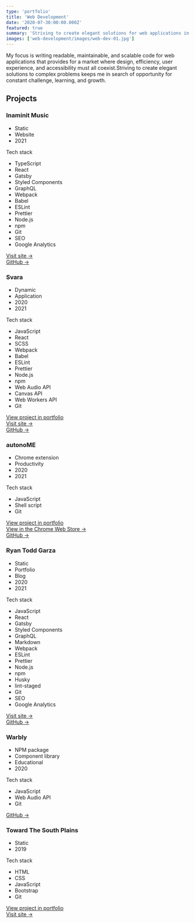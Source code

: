```yaml
---
type: 'portfolio'
title: 'Web Development'
date: '2020-07-30:00:00.000Z'
featured: true
summary: 'Striving to create elegant solutions for web applications in which design, performance, user experience, and accessibility all coexist.'
images: ['web-development/images/web-dev-01.jpg']
---
```


My focus is writing readable, maintainable, and scalable code for web applications that provides for a market where design, efficiency, user experience, and accessibility must all coexist.Striving to create elegant solutions to complex problems keeps me in search of opportunity for constant challenge, learning, and growth.

## Projects

<!-- Inaminit Music -->
<article class="tech-card">

### Inaminit Music

- Static
- Website
- 2021

Tech stack

- TypeScript
- React
- Gatsby
- Styled Components
- GraphQL
- Webpack
- Babel
- ESLint
- Prettier
- Node.js
- npm
- Git
- SEO
- Google Analytics

[Visit site →](https://inaminitmusic.com)<br>
[GitHub →](https://github.com/ryantoddgarza/inaminit-music)

</article>

<!-- Svara -->
<article class="tech-card">

### Svara

- Dynamic
- Application
- 2020
- 2021

Tech stack

- JavaScript
- React
- SCSS
- Webpack
- Babel
- ESLint
- Prettier
- Node.js
- npm
- Web Audio API
- Canvas API
- Web Workers API
- Git

[View project in portfolio](/svara)<br>
[Visit site →](https://svara.dev)<br>
[GitHub →](https://github.com/ryantoddgarza/svara)

</article>

<!-- autonoME -->
<article class="tech-card">

### autonoME

- Chrome extension
- Productivity
- 2020
- 2021

Tech stack

- JavaScript
- Shell script
- Git

[View project in portfolio](/autonome)<br>
[View in the Chrome Web Store →](https://chrome.google.com/webstore/detail/autonome/ejffjoifollhhakdacnepnkoidpjkhdg)<br>
[GitHub →](https://github.com/ryantoddgarza/autonoME)

</article>

<!-- Ryan Todd Garza -->
<article class="tech-card">

### Ryan Todd Garza

- Static
- Portfolio
- Blog
- 2020
- 2021

Tech stack

- JavaScript
- React
- Gatsby
- Styled Components
- GraphQL
- Markdown
- Webpack
- ESLint
- Prettier
- Node.js
- npm
- Husky
- lint-staged
- Git
- SEO
- Google Analytics

[Visit site →](https://ryantoddgarza.com)<br>
[GitHub →](https://github.com/ryantoddgarza/ryantoddgarza)

</article>

<!-- Warbly -->
<article class="tech-card">

### Warbly

- NPM package
- Component library
- Educational
- 2020

Tech stack

- JavaScript
- Web Audio API
- Git

[GitHub →](https://github.com/warbly)

</article>

<!-- Toward The South Plains -->
<article class="tech-card">

### Toward The South Plains

- Static
- 2019

Tech stack

- HTML
- CSS
- JavaScript
- Bootstrap
- Git

[View project in portfolio](/toward-the-south-plains)<br>
[Visit site →](http://towardthesouthplains.com)

</article>
